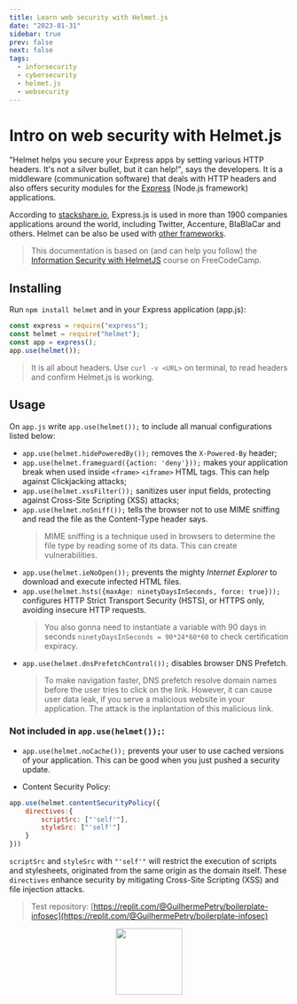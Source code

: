 ```yaml
---
title: Learn web security with Helmet.js
date: "2023-01-31"
sidebar: true
prev: false
next: false
tags:
  - inforsecurity
  - cybersecurity
  - helmet.js
  - websecurity
---
```


# Intro on web security with Helmet.js

"Helmet helps you secure your Express apps by setting various HTTP headers. It's not a silver bullet, but it can help!", says the developers. It is a middleware (communication software) that deals with HTTP headers and also offers security modules for the [Express](https://expressjs.com) (Node.js framework) applications.

According to [stackshare.io](https://stackshare.io/expressjs), Express.js is used in more than 1900 companies applications around the world, including Twitter, Accenture, BlaBlaCar and others. Helmet can be also be used with [other frameworks](https://github.com/helmetjs/helmet/wiki/How-to-use-Helmet-without-Express).

> This documentation is based on (and can help you follow) the [Information Security with HelmetJS](https://www.freecodecamp.org/learn/information-security/#information-security-with-helmetjs) course on FreeCodeCamp.

## Installing

Run `npm install helmet` and in your Express application (app.js): 

```javascript
const express = require("express");
const helmet = require("helmet");
const app = express();
app.use(helmet());
```
> It is all about headers. Use `curl -v <URL>` on terminal, to read headers and confirm Helmet.js is working.
## Usage

On `app.js` write `app.use(helmet());` to include all manual configurations listed below:

* `app.use(helmet.hidePoweredBy());` removes the `X-Powered-By` header;
* `app.use(helmet.frameguard({action: 'deny'}));` makes your application break when used inside `<frame>` `<iframe>` HTML tags. This can help against Clickjacking attacks;
* `app.use(helmet.xssFilter());` sanitizes user input fields, protecting against Cross-Site Scripting (XSS) attacks;
* `app.use(helmet.noSniff());` tells the browser not to use MIME sniffing and read the file as the Content-Type header says.
	> MIME sniffing is a technique used in browsers to determine the file type by reading some of its data. This can create vulnerabilities.
* `app.use(helmet.ieNoOpen());` prevents the mighty *Internet Explorer* to download and execute infected HTML files.
* `app.use(helmet.hsts({maxAge: ninetyDaysInSeconds, force: true}));` configures HTTP Strict Transport Security (HSTS), or HTTPS only, avoiding insecure HTTP requests.
	> You also gonna need to instantiate a variable with 90 days in seconds `ninetyDaysInSeconds = 90*24*60*60` to check certification expiracy.
* `app.use(helmet.dnsPrefetchControl());` disables browser DNS Prefetch.
	> To make navigation faster, DNS prefetch resolve domain names before the user tries to click on the link. However, it can cause user data leak, if you serve a malicious website in your application. The attack is the inplantation of this malicious link.

### Not included in `app.use(helmet());`:

* `app.use(helmet.noCache());` prevents your user to use cached versions of your application. This can be good when you just pushed a security update.

* Content Security Policy:

```js
app.use(helmet.contentSecurityPolicy({
	directives:{
		scriptSrc: ["'self'"],
		styleSrc: ["'self'"]
	}
}))
```

`scriptSrc` and `styleSrc` with `"'self'"` will restrict the execution of scripts and stylesheets, originated from the same origin as the domain itself. These `directives` enhance security by mitigating Cross-Site Scripting (XSS) and file injection attacks.

> Test repository: [https://replit.com/@GuilhermePetry/boilerplate-infosec](https://replit.com/@GuilhermePetry/boilerplate-infosec)

<div class="wisdom">
<img class="wisdony" src="https://upload.wikimedia.org/wikipedia/commons/1/11/Wands01.jpg" alt="">
</div>

<style>
  .wisdom {
    display: flex;
    justify-content: center;
  }

  .wisdony {
  height: 120px;
  }
</style>
